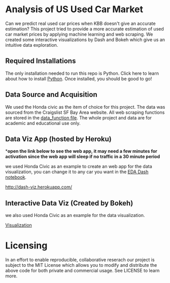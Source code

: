 # Analysis of US Used Car Market
Can we predict real used car prices when KBB doesn't give an accurate estimation?
This project tried to provide a more accurate estimation of used car market prices by applying machine learning and web scraping.
We created some interactive visualizations by Dash and Bokeh which give us an intuitive data exploration.

## Required Installations
The only installation needed to run this repo is Python. Click here to learn about how to install [Python](https://www.python.org/getit/). Once installed, you should be good to go!

## Data Source and Acquisition
We used the Honda civic as the item of choice for this project. The data was sourced from the Craigslist SF Bay Area website. All web scraping functions are stored in the [data_function file](data_function.py). The whole project and data are for academic and educational use only. 


## Data Viz App (hosted by Heroku)

***open the link below to see the web app, it may need a few minutes for activation since the web app will sleep if no traffic in a 30 minute period**

we used Honda Civic as an example to create an web app for the data visualization, you can change it to any car you want in the [EDA Dash notebook](EDA_Dash.ipynb).

http://dash-viz.herokuapp.com/

## Interactive Data Viz (Created by Bokeh)
we also used Honda Civic as an example for the data visualization.

[Visualization](http://htmlpreview.github.io/?https://github.com/esmondhkchu/usedcaranalysis/blob/master/Data_Visualization.html)


# Licensing
In an effort to enable reproducible, collaborative reserach our project is subject to the MIT License which allows you to modify and distribute the above code for both private and commercial usage. See LICENSE to learn more.
